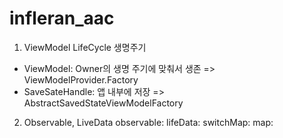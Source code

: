# infleran_aac

1. ViewModel LifeCycle 생명주기
- ViewModel: Owner의 생명 주기에 맞춰서 생존 => ViewModelProvider.Factory
- SaveSateHandle: 앱 내부에 저장 => AbstractSavedStateViewModelFactory


2. Observable, LiveData
observable: 
lifeData:
switchMap: 
map: 
